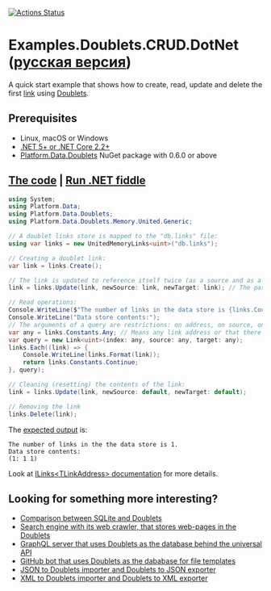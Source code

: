 [![Actions Status](https://github.com/linksplatform/Examples.Doublets.CRUD.DotNet/workflows/CI/badge.svg)](https://github.com/linksplatform/Examples.Doublets.CRUD.DotNet/actions?workflow=CI)

# Examples.Doublets.CRUD.DotNet ([русская версия](https://github.com/linksplatform/Examples.Doublets.CRUD.DotNet/blob/master/README.ru.md))

A quick start example that shows how to create, read, update and delete the first [link](https://github.com/Konard/LinksPlatform/wiki/FAQ#what-does-the-link-mean) using [Doublets](https://github.com/linksplatform/Data.Doublets).

## Prerequisites
* Linux, macOS or Windows
* [.NET 5+ or .NET Core 2.2+](https://dotnet.microsoft.com/download)
* [Platform.Data.Doublets](https://www.nuget.org/packages/Platform.Data.Doublets) NuGet package with 0.6.0 or above

## [The code](https://github.com/linksplatform/Examples.Doublets.CRUD.DotNet/blob/master/csharp/Program.cs) | [Run .NET fiddle](https://dotnetfiddle.net/Y7Zvt0)

```C#
using System;
using Platform.Data;
using Platform.Data.Doublets;
using Platform.Data.Doublets.Memory.United.Generic;

// A doublet links store is mapped to the "db.links" file:
using var links = new UnitedMemoryLinks<uint>("db.links");

// Creating a doublet link: 
var link = links.Create();

// The link is updated to reference itself twice (as a source and as a target):
link = links.Update(link, newSource: link, newTarget: link); // The passed arguments are: an updated address, a new source, and a new target

// Read operations:
Console.WriteLine($"The number of links in the data store is {links.Count()}.");
Console.WriteLine("Data store contents:");
// The arguments of a query are restrictions: on address, on source, on target
var any = links.Constants.Any; // Means any link address or that there is no restriction on link address
var query = new Link<uint>(index: any, source: any, target: any);
links.Each((link) => {
    Console.WriteLine(links.Format(link));
    return links.Constants.Continue;
}, query);

// Cleaning (resetting) the contents of the link:
link = links.Update(link, newSource: default, newTarget: default);

// Removing the link
links.Delete(link);
```

The [expected output](https://github.com/linksplatform/Examples.Doublets.CRUD.DotNet/runs/2646250538#step:3:4) is:

```
The number of links in the the data store is 1.
Data store contents:
(1: 1 1)
```

Look at [ILinks\<TLinkAddress\> documentation](https://linksplatform.github.io/Data/csharp/api/Platform.Data.ILinks-2.html) for more details.

## Looking for something more interesting?
* [Comparison between SQLite and Doublets](https://github.com/linksplatform/Comparisons.SQLiteVSDoublets)
* [Search engine with its web crawler, that stores web-pages in the Doublets](https://github.com/linksplatform/Crawler)
* [GraphQL server that uses Doublets as the database behind the universal API](https://github.com/linksplatform/Data.Doublets.GraphQL)
* [GitHub bot that uses Doublets as the dababase for file templates](https://github.com/linksplatform/Bot)
* [JSON to Doublets importer and Doublets to JSON exporter](https://github.com/linksplatform/Data.Doublets.Json)
* [XML to Doublets importer and Doublets to XML exporter](https://github.com/linksplatform/Data.Doublets.Xml)
